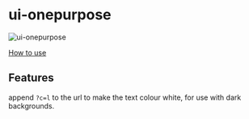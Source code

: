 # ui-onepurpose

![ui-onepurpose](https://puu.sh/Ba83t/465341971f.png)

[How to use](https://codepen.io/sideshowjack/pen/qYzLZz)

## Features

append `?c=l` to the url to make the text colour white, for use with dark backgrounds.
